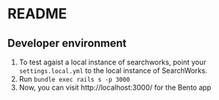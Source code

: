 # README

## Developer environment

1. To  test agaist a local instance of searchworks,  point your `settings.local.yml` to the local instance of SearchWorks.
2. Run `bundle exec rails s -p 3000`
3. Now, you can visit http://localhost:3000/ for the Bento app
